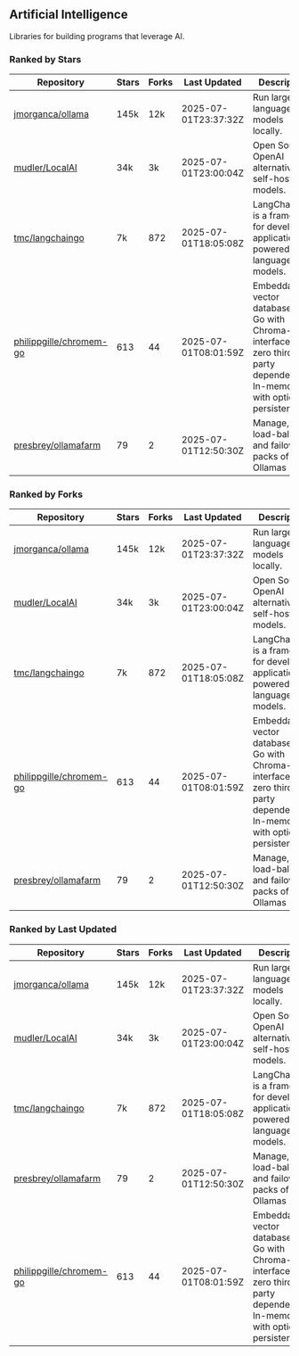 ## Artificial Intelligence

Libraries for building programs that leverage AI.

### Ranked by Stars

| Repository | Stars | Forks | Last Updated | Description | 
|------------|-------|-------|--------------|-------------|
| [jmorganca/ollama](https://github.com/jmorganca/ollama) | 145k | 12k | 2025-07-01T23:37:32Z |  Run large language models locally. |
| [mudler/LocalAI](https://github.com/mudler/LocalAI) | 34k | 3k | 2025-07-01T23:00:04Z |  Open Source OpenAI alternative, self-host AI models. |
| [tmc/langchaingo](https://github.com/tmc/langchaingo) | 7k | 872 | 2025-07-01T18:05:08Z |  LangChainGo is a framework for developing applications powered by language models. |
| [philippgille/chromem-go](https://github.com/philippgille/chromem-go) | 613 | 44 | 2025-07-01T08:01:59Z |  Embeddable vector database for Go with Chroma-like interface and zero third-party dependencies. In-memory with optional persistence. |
| [presbrey/ollamafarm](https://github.com/presbrey/ollamafarm) | 79 | 2 | 2025-07-01T12:50:30Z |  Manage, load-balance, and failover packs of Ollamas |

### Ranked by Forks

| Repository | Stars | Forks | Last Updated | Description | 
|------------|-------|-------|--------------|-------------|
| [jmorganca/ollama](https://github.com/jmorganca/ollama) | 145k | 12k | 2025-07-01T23:37:32Z |  Run large language models locally. |
| [mudler/LocalAI](https://github.com/mudler/LocalAI) | 34k | 3k | 2025-07-01T23:00:04Z |  Open Source OpenAI alternative, self-host AI models. |
| [tmc/langchaingo](https://github.com/tmc/langchaingo) | 7k | 872 | 2025-07-01T18:05:08Z |  LangChainGo is a framework for developing applications powered by language models. |
| [philippgille/chromem-go](https://github.com/philippgille/chromem-go) | 613 | 44 | 2025-07-01T08:01:59Z |  Embeddable vector database for Go with Chroma-like interface and zero third-party dependencies. In-memory with optional persistence. |
| [presbrey/ollamafarm](https://github.com/presbrey/ollamafarm) | 79 | 2 | 2025-07-01T12:50:30Z |  Manage, load-balance, and failover packs of Ollamas |

### Ranked by Last Updated

| Repository | Stars | Forks | Last Updated | Description | 
|------------|-------|-------|--------------|-------------|
| [jmorganca/ollama](https://github.com/jmorganca/ollama) | 145k | 12k | 2025-07-01T23:37:32Z |  Run large language models locally. |
| [mudler/LocalAI](https://github.com/mudler/LocalAI) | 34k | 3k | 2025-07-01T23:00:04Z |  Open Source OpenAI alternative, self-host AI models. |
| [tmc/langchaingo](https://github.com/tmc/langchaingo) | 7k | 872 | 2025-07-01T18:05:08Z |  LangChainGo is a framework for developing applications powered by language models. |
| [presbrey/ollamafarm](https://github.com/presbrey/ollamafarm) | 79 | 2 | 2025-07-01T12:50:30Z |  Manage, load-balance, and failover packs of Ollamas |
| [philippgille/chromem-go](https://github.com/philippgille/chromem-go) | 613 | 44 | 2025-07-01T08:01:59Z |  Embeddable vector database for Go with Chroma-like interface and zero third-party dependencies. In-memory with optional persistence. |

